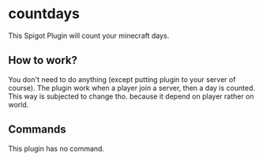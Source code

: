 # countdays
This Spigot Plugin will count your minecraft days.

## How to work?
You don't need to do anything (except putting plugin to your server of course). The plugin work when a player join a server, then a day is counted.
This way is subjected to change tho. because it depend on player rather on world.

## Commands
This plugin has no command.

